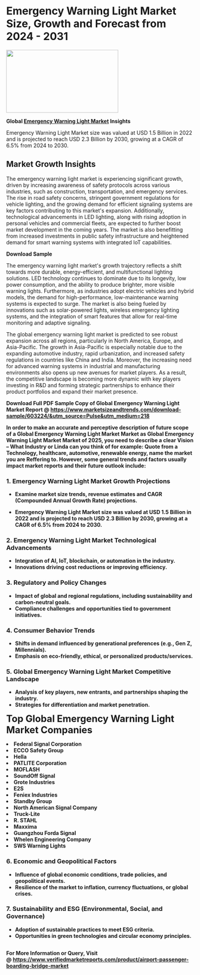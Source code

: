 <H1>Emergency Warning Light Market Size, Growth and Forecast from 2024 - 2031</H1><img class="aligncenter size-medium wp-image-584254" src="https://thirdeyenews.in/wp-content/uploads/2024/09/Global-Market-Research-300x168.jpeg" alt="" width="300" height="168" /><p><strong>Global&nbsp;<a href="https://www.marketsizeandtrends.com/download-sample/603224/&amp;utm_source=Pulse&amp;utm_medium=218">Emergency Warning Light Market</a> Insights</strong></p><p>Emergency Warning Light Market size was valued at USD 1.5 Billion in 2022 and is projected to reach USD 2.3 Billion by 2030, growing at a CAGR of 6.5% from 2024 to 2030.</p><p><h2>Market Growth Insights</h2> <p>The emergency warning light market is experiencing significant growth, driven by increasing awareness of safety protocols across various industries, such as construction, transportation, and emergency services. The rise in road safety concerns, stringent government regulations for vehicle lighting, and the growing demand for efficient signaling systems are key factors contributing to this market's expansion. Additionally, technological advancements in LED lighting, along with rising adoption in personal vehicles and commercial fleets, are expected to further boost market development in the coming years. The market is also benefitting from increased investments in public safety infrastructure and heightened demand for smart warning systems with integrated IoT capabilities.</p> <p><strong>Download Sample</strong></p> <p>The emergency warning light market's growth trajectory reflects a shift towards more durable, energy-efficient, and multifunctional lighting solutions. LED technology continues to dominate due to its longevity, low power consumption, and the ability to produce brighter, more visible warning lights. Furthermore, as industries adopt electric vehicles and hybrid models, the demand for high-performance, low-maintenance warning systems is expected to surge. The market is also being fueled by innovations such as solar-powered lights, wireless emergency lighting systems, and the integration of smart features that allow for real-time monitoring and adaptive signaling.</p> <p>The global emergency warning light market is predicted to see robust expansion across all regions, particularly in North America, Europe, and Asia-Pacific. The growth in Asia-Pacific is especially notable due to the expanding automotive industry, rapid urbanization, and increased safety regulations in countries like China and India. Moreover, the increasing need for advanced warning systems in industrial and manufacturing environments also opens up new avenues for market players. As a result, the competitive landscape is becoming more dynamic with key players investing in R&D and forming strategic partnerships to enhance their product portfolios and expand their market presence.</p> <p><strong></p><p><span class=""><strong>Download Full PDF Sample Copy of Global Emergency Warning Light Market Report</strong> @ <a href="https://www.marketsizeandtrends.com/download-sample/603224/&amp;utm_source=Pulse&amp;utm_medium=218" target="_blank">https://www.marketsizeandtrends.com/download-sample/603224/&amp;utm_source=Pulse&amp;utm_medium=218</a></span></p><p>In order to make an accurate and perceptive description of future scope of a Global&nbsp;Emergency Warning Light Market Market as Global&nbsp;Emergency Warning Light Market Market of 2025, you need to describe a clear Vision &ndash; What Industry or Linda can you think of for example: Quote from a Technology, healthcare, automotive, renewable energy, name the market you are Reffering to. However, some general trends and factors usually impact market reports and their future outlook include:</p><h3>1.&nbsp;<strong>Emergency Warning Light Market Growth Projections</strong></h3><ul><li>Examine market size trends, revenue estimates and CAGR (Compounded Annual Growth Rate) projections.</li><li><p>Emergency Warning Light Market size was valued at USD 1.5 Billion in 2022 and is projected to reach USD 2.3 Billion by 2030, growing at a CAGR of 6.5% from 2024 to 2030.</p></li></ul><h3>2.&nbsp;<strong>Emergency Warning Light Market Technological Advancements</strong></h3><ul><li>Integration of AI, IoT, blockchain, or automation in the industry.</li><li>Innovations driving cost reductions or improving efficiency.</li></ul><h3>3.&nbsp;<strong>Regulatory and Policy Changes</strong></h3><ul><li>Impact of global and regional regulations, including sustainability and carbon-neutral goals.</li><li>Compliance challenges and opportunities tied to government initiatives.</li></ul><h3>4.&nbsp;<strong>Consumer Behavior Trends</strong></h3><ul><li>Shifts in demand influenced by generational preferences (e.g., Gen Z, Millennials).</li><li>Emphasis on eco-friendly, ethical, or personalized products/services.</li></ul><h3>5.&nbsp;<strong>Global Emergency Warning Light Market Competitive Landscape</strong></h3><ul><li>Analysis of key players, new entrants, and partnerships shaping the industry.</li><li>Strategies for differentiation and market penetration.</li></ul><p data-pm-slice="1 1 []"><span style="color: inherit; font-family: inherit; font-size: 25px;">Top Global Emergency Warning Light Market Companies</span></p><div class="" data-test-id=""><p><li>Federal Signal Corporation</li><li> ECCO Safety Group</li><li> Hella</li><li> PATLITE Corporation</li><li> MOFLASH</li><li> SoundOff Signal</li><li> Grote Industries</li><li> E2S</li><li> Feniex Industries</li><li> Standby Group</li><li> North American Signal Company</li><li> Truck-Lite</li><li> R. STAHL</li><li> Maxxima</li><li> Guangzhou Forda Signal</li><li> Whelen Engineering Company</li><li> SWS Warning Lights</li></p></div><h3>6.&nbsp;<strong>Economic and Geopolitical Factors</strong></h3><ul><li>Influence of global economic conditions, trade policies, and geopolitical events.</li><li>Resilience of the market to inflation, currency fluctuations, or global crises.</li></ul><h3>7.&nbsp;<strong>Sustainability and ESG (Environmental, Social, and Governance)</strong></h3><ul><li>Adoption of sustainable practices to meet ESG criteria.</li><li>Opportunities in green technologies and circular economy principles.</li></ul><h2><strong style="font-size: 14px;">For More Information or Query, Visit @&nbsp;</strong><a style="background-color: #ffffff; font-size: 14px;" href="https://www.marketsizeandtrends.com/report/emergency-warning-light-market/" target="_blank">https://www.verifiedmarketreports.com/product/airport-passenger-boarding-bridge-market</a></h2>
